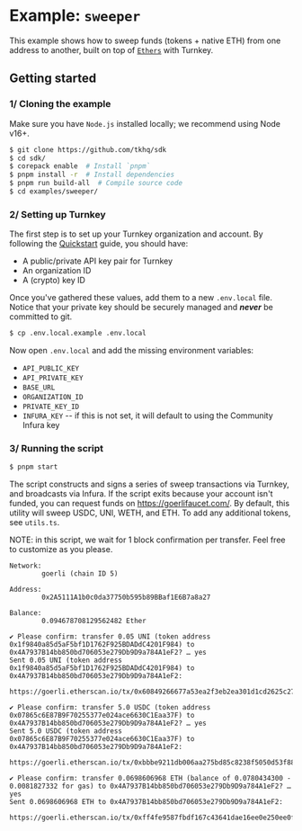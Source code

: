 # Example: `sweeper`

This example shows how to sweep funds (tokens + native ETH) from one address to another, built on top of [`Ethers`](https://docs.ethers.org/v5/api/signer/) with Turnkey.

## Getting started

### 1/ Cloning the example

Make sure you have `Node.js` installed locally; we recommend using Node v16+.

```bash
$ git clone https://github.com/tkhq/sdk
$ cd sdk/
$ corepack enable  # Install `pnpm`
$ pnpm install -r  # Install dependencies
$ pnpm run build-all  # Compile source code
$ cd examples/sweeper/
```

### 2/ Setting up Turnkey

The first step is to set up your Turnkey organization and account. By following the [Quickstart](https://docs.turnkey.com/getting-started/quickstart) guide, you should have:

- A public/private API key pair for Turnkey
- An organization ID
- A (crypto) key ID

Once you've gathered these values, add them to a new `.env.local` file. Notice that your private key should be securely managed and **_never_** be committed to git.

```bash
$ cp .env.local.example .env.local
```

Now open `.env.local` and add the missing environment variables:

- `API_PUBLIC_KEY`
- `API_PRIVATE_KEY`
- `BASE_URL`
- `ORGANIZATION_ID`
- `PRIVATE_KEY_ID`
- `INFURA_KEY` -- if this is not set, it will default to using the Community Infura key

### 3/ Running the script

```bash
$ pnpm start
```

The script constructs and signs a series of sweep transactions via Turnkey, and broadcasts via Infura. If the script exits because your account isn't funded, you can request funds on https://goerlifaucet.com/. By default, this utility will sweep USDC, UNI, WETH, and ETH. To add any additional tokens, see `utils.ts`.

NOTE: in this script, we wait for 1 block confirmation per transfer. Feel free to customize as you please.

```
Network:
        goerli (chain ID 5)

Address:
        0x2A5111A1b0c0da37750b595b89BBaf1E6B7a8a27

Balance:
        0.094678708129562482 Ether

✔ Please confirm: transfer 0.05 UNI (token address 0x1f9840a85d5aF5bf1D1762F925BDADdC4201F984) to 0x4A7937B14bb850bd706053e279Db9D9a784A1eF2? … yes
Sent 0.05 UNI (token address 0x1f9840a85d5aF5bf1D1762F925BDADdC4201F984) to 0x4A7937B14bb850bd706053e279Db9D9a784A1eF2:
        https://goerli.etherscan.io/tx/0x60849266677a53ea2f3eb2ea301d1cd2625c273e84eeec60cce6fbd4c50ab94e

✔ Please confirm: transfer 5.0 USDC (token address 0x07865c6E87B9F70255377e024ace6630C1Eaa37F) to 0x4A7937B14bb850bd706053e279Db9D9a784A1eF2? … yes
Sent 5.0 USDC (token address 0x07865c6E87B9F70255377e024ace6630C1Eaa37F) to 0x4A7937B14bb850bd706053e279Db9D9a784A1eF2:
        https://goerli.etherscan.io/tx/0xbbbe9211db006aa275bd85c8238f5050d53f884f9bbb51fa4b199d9f16259e2d

✔ Please confirm: transfer 0.0698606968 ETH (balance of 0.0780434300 - 0.0081827332 for gas) to 0x4A7937B14bb850bd706053e279Db9D9a784A1eF2? … yes
Sent 0.0698606968 ETH to 0x4A7937B14bb850bd706053e279Db9D9a784A1eF2:
        https://goerli.etherscan.io/tx/0xff4fe9587fbdf167c43641dae16ee0e250ee0fe794da94c8d8500ca5964168ba
```
